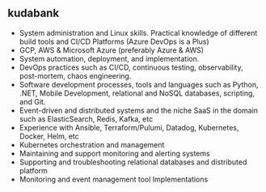 ## kudabank
- System administration and Linux skills. Practical knowledge of different build tools and CI/CD Platforms (Azure DevOps is a Plus)
- GCP, AWS & Microsoft Azure (preferably Azure & AWS)
- System automation, deployment, and implementation.
- DevOps practices such as CI/CD, continuous testing, observability, post-mortem, chaos engineering.
- Software development processes, tools and languages such as Python, .NET, Mobile Development, relational and NoSQL databases, scripting, and Git.
- Event-driven and distributed systems and the niche SaaS in the domain such as ElasticSearch, Redis, Kafka, etc
- Experience with Ansible, Terraform/Pulumi, Datadog, Kubernetes, Docker, Helm, etc
- Kubernetes orchestration and management
- Maintaining and support monitoring and alerting systems
- Supporting and troubleshooting relational databases and distributed platform
- Monitoring and event management tool Implementations
